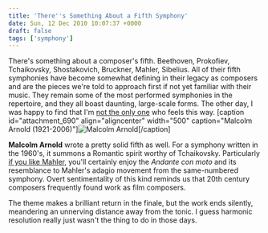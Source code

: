 ```yaml
---
title: 'There''s Something About a Fifth Symphony'
date: Sun, 12 Dec 2010 10:07:37 +0000
draft: false
tags: ['symphony']
---
```


There's something about a composer's fifth. Beethoven, Prokofiev, Tchaikovsky, Shostakovich, Bruckner, Mahler, Sibelius. All of their fifth symphonies have become somewhat defining in their legacy as composers and are the pieces we're told to approach first if not yet familiar with their music. They remain some of the most performed symphonies in the repertoire, and they all boast daunting, large-scale forms. The other day, I was happy to find that I'm [not the only one](http://www.overgrownpath.com/2008/10/what-is-it-about-fifth-symphonies.html "5th Symphonies") who feels this way. \[caption id="attachment\_690" align="aligncenter" width="500" caption="Malcolm Arnold (1921-2006)"\]![Malcolm Arnold](https://alexchaocom.files.wordpress.com/2021/07/6a164-arnold.jpg "Malcolm Arnold")\[/caption\]

**Malcolm Arnold** wrote a pretty solid fifth as well. For a symphony written in the 1960's, it summons a Romantic spirit worthy of Tchaikovsky. Particularly [if you like Mahler](http://www.overgrownpath.com/2010/12/if-you-like-mahler-and-who-doesnt-try.html "If you like Mahler"), you'll certainly enjoy the _Andante con moto_ and its resemblance to Mahler's adagio movement from the same-numbered symphony. Overt sentimentality of this kind reminds us that 20th century composers frequently found work as film composers.

The theme makes a brilliant return in the finale, but the work ends silently, meandering an unnerving distance away from the tonic. I guess harmonic resolution really just wasn't the thing to do in those days.
